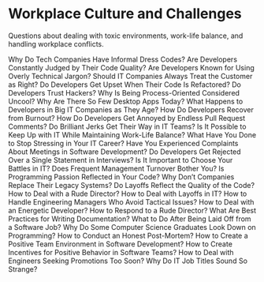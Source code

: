 # Workplace Culture and Challenges

Questions about dealing with toxic environments, work-life balance, and handling workplace conflicts.

Why Do Tech Companies Have Informal Dress Codes?
Are Developers Constantly Judged by Their Code Quality?
Are Developers Known for Using Overly Technical Jargon?
Should IT Companies Always Treat the Customer as Right?
Do Developers Get Upset When Their Code Is Refactored?
Do Developers Trust Hackers?
Why Is Being Process-Oriented Considered Uncool?
Why Are There So Few Desktop Apps Today?
What Happens to Developers in Big IT Companies as They Age?
How Do Developers Recover from Burnout?
How Do Developers Get Annoyed by Endless Pull Request Comments?
Do Brilliant Jerks Get Their Way in IT Teams?
Is It Possible to Keep Up with IT While Maintaining Work-Life Balance?
What Have You Done to Stop Stressing in Your IT Career?
Have You Experienced Complaints About Meetings in Software Development?
Do Developers Get Rejected Over a Single Statement in Interviews?
Is It Important to Choose Your Battles in IT?
Does Frequent Management Turnover Bother You?
Is Programming Passion Reflected in Your Code?
Why Don’t Companies Replace Their Legacy Systems?
Do Layoffs Reflect the Quality of the Code?
How to Deal with a Rude Director?
How to Deal with Layoffs in IT?
How to Handle Engineering Managers Who Avoid Tactical Issues?
How to Deal with an Energetic Developer?
How to Respond to a Rude Director?
What Are Best Practices for Writing Documentation?
What to Do After Being Laid Off from a Software Job?
Why Do Some Computer Science Graduates Look Down on Programming?
How to Conduct an Honest Post-Mortem?
How to Create a Positive Team Environment in Software Development?
How to Create Incentives for Positive Behavior in Software Teams?
How to Deal with Engineers Seeking Promotions Too Soon?
Why Do IT Job Titles Sound So Strange?
